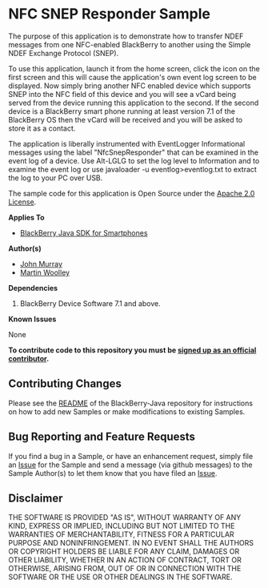 # NFC SNEP Responder Sample


The purpose of this application is to demonstrate how to transfer NDEF messages from one NFC-enabled BlackBerry to another using the Simple NDEF Exchange Protocol (SNEP).

To use this application, launch it from the home screen, click the icon on the first screen and this will cause the application's own event log  screen to be displayed. Now simply bring another NFC enabled device which supports SNEP into the NFC field of this device and you will see a vCard being served from the device running this application to the second. If the second device is a BlackBerry smart phone running at least version 7.1 of the BlackBerry OS then the vCard will be received and you will be asked to store it as a contact.

The application is liberally instrumented with EventLogger Informational messages using the label "NfcSnepResponder" that can be examined in the event log of a device. Use Alt-LGLG to set the log level to Information and to examine the event log or use javaloader -u eventlog>eventlog.txt to extract the log to your PC over USB.

The sample code for this application is Open Source under the [Apache 2.0 License](http://www.apache.org/licenses/LICENSE-2.0.html).

**Applies To**

* [BlackBerry Java SDK for Smartphones](http://us.blackberry.com/developers/javaappdev/)


**Author(s)** 

* [John Murray](https://github.com/jcmurray)
* [Martin Woolley](https://github.com/mdwoolley)


**Dependencies**

1. BlackBerry Device Software 7.1 and above.


**Known Issues**

None

**To contribute code to this repository you must be [signed up as an official contributor](http://blackberry.github.com/howToContribute.html).**


## Contributing Changes

Please see the [README](https://github.com/blackberry/BlackBerry-Java) of the BlackBerry-Java repository for instructions on how to add new Samples or make modifications to existing Samples.


## Bug Reporting and Feature Requests

If you find a bug in a Sample, or have an enhancement request, simply file an [Issue](https://github.com/blackberry/BlackBerry-Java/issues) for the Sample and send a message (via github messages) to the Sample Author(s) to let them know that you have filed an [Issue](https://github.com/blackberry/BlackBerry-Java/issues).


## Disclaimer

THE SOFTWARE IS PROVIDED "AS IS", WITHOUT WARRANTY OF ANY KIND, EXPRESS OR IMPLIED, INCLUDING BUT NOT LIMITED TO THE WARRANTIES OF MERCHANTABILITY, FITNESS FOR A PARTICULAR PURPOSE AND NONINFRINGEMENT. IN NO EVENT SHALL THE AUTHORS OR COPYRIGHT HOLDERS BE LIABLE FOR ANY CLAIM, DAMAGES OR OTHER LIABILITY, WHETHER IN AN ACTION OF CONTRACT, TORT OR OTHERWISE, ARISING FROM, OUT OF OR IN CONNECTION WITH THE SOFTWARE OR THE USE OR OTHER DEALINGS IN THE SOFTWARE.